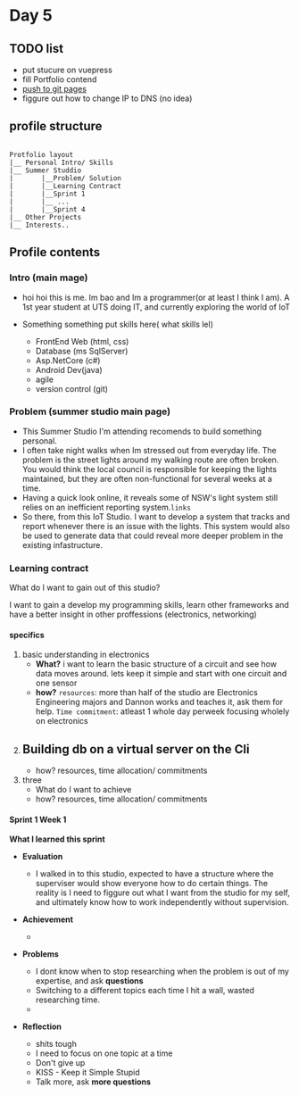 # Day 5

## TODO list

- put stucure on vuepress
- fill Portfolio contend
- [push to git pages](https://vuepress.vuejs.org/guide/deploy.html#github-pages)
- figgure out how to change IP to DNS (no idea)

## profile structure

```

Protfolio layout
|__ Personal Intro/ Skills
|__ Summer Studdio
|       |__Problem/ Solution
|       |__Learning Contract
|       |__Sprint 1
|       |__ ...
|       |__Sprint 4
|__ Other Projects
|__ Interests..
```

## Profile contents

### Intro (main mage)

- hoi hoi this is me. Im bao and Im a programmer(or at least I think I am). A 1st year student at UTS doing IT, and currently exploring the world of IoT

- Something something put skills here( what skills lel)
  - FrontEnd Web (html, css)
  - Database (ms SqlServer)
  - Asp.NetCore (c#)
  - Android Dev(java)
  - agile
  - version control (git)

### Problem (summer studio main page)

- This Summer Studio I'm attending recomends to build something personal.
- I often take night walks when Im stressed out from everyday life. The problem is the street lights around my walking route are often broken. You would think the local council is responsible for keeping the lights maintained, but they are often non-functional for several weeks at a time.
- Having a quick look online, it reveals some of NSW's light system still relies on an inefficient reporting system.`links`
- So there, from this IoT Studio. I want to develop a system that tracks and report whenever there is an issue with the lights. This system would also be used to generate data that could reveal more deeper problem in the existing infastructure.

### Learning contract

What do I want to gain out of this studio?

I want to gain a develop my programming skills, learn other frameworks and have a better insight in other proffessions (electronics, networking)

#### specifics

1. basic understanding in electronics
   - **What?** i want to learn the basic structure of a circuit and see how data moves around. lets keep it simple and start with one circuit and one sensor
   - **how?** `resources`: more than half of the studio are Electronics Engineering majors and Dannon works and teaches it, ask them for help. `Time commitment`: atleast 1 whole day perweek focusing wholely on electronics
1. Building db on a virtual server on the Cli
   - 
   - how? resources, time allocation/ commitments
1. three
   - What do I want to achieve
   - how? resources, time allocation/ commitments

#### Sprint 1  Week 1

**What I learned this sprint**

- **Evaluation**
  - I walked in to this studio, expected to have a structure where the superviser would show everyone how to do certain things. The reality is I need to figgure out what I want from the studio for my self, and ultimately know how to work independently without supervision.

- **Achievement**

  - 

- **Problems**
  - I dont know when to stop researching when the problem is out of my expertise, and ask **questions**
  - Switching to a different topics each time I hit a wall, wasted researching time.
  - 
- **Reflection**
  - shits tough
  - I need to focus on one topic at a time
  - Don't give up
  - KISS - Keep it Simple Stupid
  - Talk more, ask **more questions**
